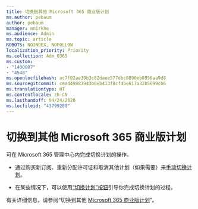 ```yaml
---
title: 切换到其他 Microsoft 365 商业版计划
ms.author: pebaum
author: pebaum
manager: mnirkhe
ms.audience: Admin
ms.topic: article
ROBOTS: NOINDEX, NOFOLLOW
localization_priority: Priority
ms.collection: Adm_O365
ms.custom:
- "1400007"
- "4548"
ms.openlocfilehash: ac7f02ae39b3c82daee577dbc0890eb8956aa9d8
ms.sourcegitcommit: cead49883943b0eb413f8cf4be617a32b5099cb6
ms.translationtype: HT
ms.contentlocale: zh-CN
ms.lasthandoff: 04/24/2020
ms.locfileid: "43799289"
---
```

# <a name="switch-to-a-different-microsoft-365-for-business-plan"></a>切换到其他 Microsoft 365 商业版计划

可在 Microsoft 365 管理中心内完成切换计划的操作。

- 通过购买新订阅、重新分配许可证和取消其他计划（如果需要）来[手动切换计划](https://docs.microsoft.com/microsoft-365/commerce/subscriptions/switch-plans-manually)。

- 在某些情况下，可以使用[“切换计划”按钮](https://docs.microsoft.com/microsoft-365/commerce/subscriptions/switch-to-a-different-plan#use-the-switch-plans-button)引导你完成切换计划的过程。

有关详细信息，请参阅“切换到其他 [Microsoft 365 商业版计划](https://docs.microsoft.com/zh-CN/microsoft-365/commerce/subscriptions/switch-to-a-different-plan)”。
